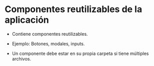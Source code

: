 # Componentes reutilizables de la aplicación

- Contiene componentes reutilizables.

- Ejemplo: Botones, modales, inputs.

- Un componente debe estar en su propia carpeta si tiene múltiples archivos.
